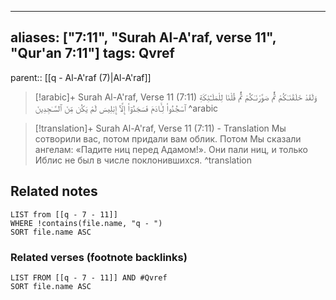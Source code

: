 
---
aliases: ["7:11", "Surah Al-A'raf, verse 11", "Qur'an 7:11"]
tags: Qvref
---

parent:: [[q - Al-A'raf (7)|Al-A'raf]]

> [!arabic]+ Surah Al-A'raf, Verse 11 (7:11)
> <span class="quran-arabic">وَلَقَدْ خَلَقْنَـٰكُمْ ثُمَّ صَوَّرْنَـٰكُمْ ثُمَّ قُلْنَا لِلْمَلَـٰٓئِكَةِ ٱسْجُدُوا۟ لِـَٔادَمَ فَسَجَدُوٓا۟ إِلَّآ إِبْلِيسَ لَمْ يَكُن مِّنَ ٱلسَّـٰجِدِينَ</span>
^arabic

> [!translation]+ Surah Al-A'raf, Verse 11 (7:11) - Translation
> Мы сотворили вас, потом придали вам облик. Потом Мы сказали ангелам: «Падите ниц перед Адамом!». Они пали ниц, и только Иблис не был в числе поклонившихся.
^translation



## Related notes
```dataview
LIST from [[q - 7 - 11]]
WHERE !contains(file.name, "q - ")
SORT file.name ASC
```

### Related verses (footnote backlinks)
```dataview
LIST FROM [[q - 7 - 11]] AND #Qvref
SORT file.name ASC
```


